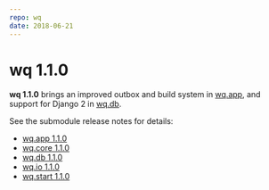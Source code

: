 ```yaml
---
repo: wq
date: 2018-06-21
---
```


# wq 1.1.0

**wq 1.1.0** brings an improved outbox and build system in [wq.app](./wq.app-1.1.0.md), and support for Django 2 in [wq.db](./wq.db-1.1.0.md).

See the submodule release notes for details:
- [wq.app 1.1.0](./wq.app-1.1.0.md)
- [wq.core 1.1.0](./wq.core-1.1.0.md)
- [wq.db 1.1.0](./wq.db-1.1.0.md)
- [wq.io 1.1.0](./itertable-1.1.0.md)
- [wq.start 1.1.0](./wq.start-1.1.0.md)
